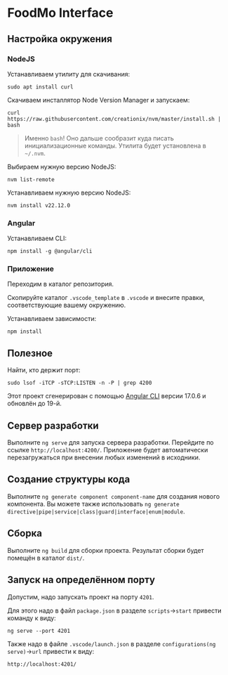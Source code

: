 # FoodMo Interface

## Настройка окружения

### NodeJS

Устанавливаем утилиту для скачивания:

    sudo apt install curl

Скачиваем инсталлятор Node Version Manager и запускаем:

    curl https://raw.githubusercontent.com/creationix/nvm/master/install.sh | bash

> Именно `bash`! Оно дальше сообразит куда писать инициализационные
команды. Утилита будет установлена в `~/.nvm`.

Выбираем нужную версию NodeJS:

    nvm list-remote

Устанавливаем нужную версию NodeJS:

    nvm install v22.12.0

### Angular

Устанавливаем СLI:

    npm install -g @angular/cli

### Приложение

Переходим в каталог репозитория.

Скопируйте каталог `.vscode_template` в `.vscode` и внесите правки,
соответствующие вашему окружению.

Устанавливаем зависимости:

    npm install

## Полезное

Найти, кто держит порт:

    sudo lsof -iTCP -sTCP:LISTEN -n -P | grep 4200

Этот проект сгенерирован с помощью [Angular CLI](https://github.com/angular/angular-cli)
версии 17.0.6 и обновлён до 19-й.

## Сервер разработки

Выполните `ng serve` для запуска сервера разработки. Перейдите по ссылке
`http://localhost:4200/`. Приложение будет автоматически перезагружаться
при внесении любых изменений в исходники.

## Создание структуры кода

Выполните `ng generate component component-name` для создания нового компонента.
Вы можете также использовать `ng generate directive|pipe|service|class|guard|interface|enum|module`.

## Сборка

Выполните `ng build` для сборки проекта. Результат сборки будет помещён
в каталог `dist/`.

## Запуск на определённом порту

Допустим, надо запускать проект на порту `4201`.

Для этого надо в файл `package.json` в разделе `scripts`->`start` привести
команду к виду:

    ng serve --port 4201

Также надо в файле `.vscode/launch.json` в разделе `configurations(ng serve)`->`url`
привести к виду:

    http://localhost:4201/
